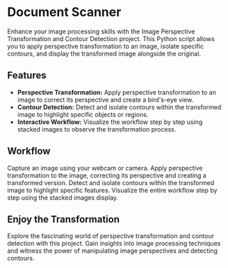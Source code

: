 # Document Scanner

Enhance your image processing skills with the Image Perspective Transformation and Contour Detection project. This Python script allows you to apply perspective transformation to an image, isolate specific contours, and display the transformed image alongside the original.

## Features

- **Perspective Transformation:** Apply perspective transformation to an image to correct its perspective and create a bird's-eye view.
- **Contour Detection:** Detect and isolate contours within the transformed image to highlight specific objects or regions.
- **Interactive Workflow:** Visualize the workflow step by step using stacked images to observe the transformation process.

## Workflow

Capture an image using your webcam or camera.
Apply perspective transformation to the image, correcting its perspective and creating a transformed version.
Detect and isolate contours within the transformed image to highlight specific features.
Visualize the entire workflow step by step using the stacked images display.

## Enjoy the Transformation

Explore the fascinating world of perspective transformation and contour detection with this project. Gain insights into image processing techniques and witness the power of manipulating image perspectives and detecting contours.
